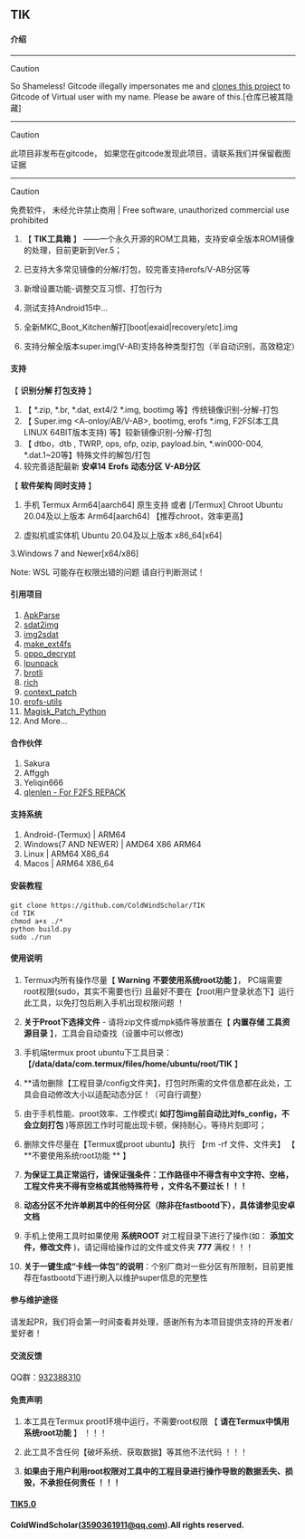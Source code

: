 ##  TIK
####  **介绍** 
***
> [!CAUTION]
> So Shameless! Gitcode illegally impersonates me and [clones this project](https://gitcode.com/ColdWindScholar/) to Gitcode of Virtual user with my name. Please be aware of this.[仓库已被其隐藏]
***
> [!CAUTION]
> 此项目非发布在gitcode， 如果您在gitcode发现此项目，请联系我们并保留截图证据
***
> [!CAUTION]
> 免费软件， 未经允许禁止商用 | Free software, unauthorized commercial use prohibited

1.  【 **TIK工具箱** 】 ——一个永久开源的ROM工具箱，支持安卓全版本ROM镜像的处理，目前更新到Ver.5；

2. 已支持大多常见镜像的分解/打包，较完善支持erofs/V-AB分区等

3. 新增设置功能-调整交互习惯、打包行为

4. 测试支持Android15中...

5. 全新MKC_Boot_Kitchen解打[boot|exaid|recovery/etc].img
    
6. 支持分解全版本super.img(V-AB)支持各种类型打包（半自动识别，高效稳定）

####  **支持** 

【 **识别分解 打包支持** 】

1. 【 *.zip, *.br, *.dat, ext4/2 *.img, bootimg 等】传统镜像识别-分解-打包
2. 【 Super.img <A-onloy/AB/V-AB>, bootimg<header3>, erofs *.img,  F2FS(本工具LINUX 64BIT版本支持) 等】较新镜像识别-分解-打包
3. 【 dtbo，dtb , TWRP, ops, ofp, ozip, payload.bin, *.win000-004, *.dat.1~20等】特殊文件的解包/打包
4. 较完善适配最新 **安卓14** **Erofs** **动态分区** **V-AB分区**


【 **软件架构  同时支持** 】

1. 手机 Termux  Arm64[aarch64] 原生支持 或者 [<Linux Deploy>/Termux] Chroot Ubuntu 20.04及以上版本 Arm64[aarch64] 【推荐chroot，效率更高】

2. 虚拟机或实体机 Ubuntu 20.04及以上版本 x86_64[x64] 

3.Windows 7 and Newer[x64/x86]

Note: WSL 可能存在权限出错的问题 请自行判断测试！
#### **引用项目**
1. [ApkParse](https://github.com/zxvzxv/ApkParse/)
2. [sdat2img](https://github.com/xpirt/sdat2img)
3. [img2sdat](https://github.com/xpirt/img2sdat)
4. [make_ext4fs](https://github.com/jamflux/make_ext4fs)
5. [oppo_decrypt](https://github.com/bkerler/oppo_decrypt)
6. [lpunpack](https://github.com/unix3dgforce/lpunpack)
7. [brotli](https://github.com/google/brotli)
8. [rich](https://github.com/Textualize/rich/)
9. [context_patch](https://github.com/ColdWindScholar/context_patch)
10. [erofs-utils](https://github.com/sekaiacg/erofs-utils/)
11. [Magisk_Patch_Python](https://github.com/ColdWindScholar/Magisk_Patch_Python)
12. And More...
#### **合作伙伴**
1. Sakura
2. Affggh
3. Yeliqin666
4. [qlenlen - For F2FS REPACK](https://github.com/qlenlen)
#### **支持系统**
1. Android-(Termux) | ARM64
2. Windows(7 AND NEWER) | AMD64 X86 ARM64
3. Linux | ARM64 X86_64
4. Macos | ARM64 X86_64
####  **安装教程** 

    git clone https://github.com/ColdWindScholar/TIK
    cd TIK
    chmod a+x ./*
    python build.py
    sudo ./run

####  **使用说明** 

1.  Termux内所有操作尽量【 **Warning** **不要使用系统root功能** 】， PC端需要root权限(sudo，其实不需要也行) 且最好不要在【root用户登录状态下】运行此工具，以免打包后刷入手机出现权限问题 ！

2.   **关于Proot下选择文件** 
    - 请将zip文件或mpk插件等放置在【 **内置存储 工具资源目录** 】，工具会自动查找（设置中可以修改)

3.  手机端termux proot ubuntu下工具目录： 【**/data/data/com.termux/files/home/ubuntu/root/TIK** 】

4.  **请勿删除【工程目录/config文件夹】，打包时所需的文件信息都在此处，工具会自动修改大小以适配动态分区！（可自行调整）

5.  由于手机性能、proot效率、工作模式( **如打包img前自动比对fs_config，不会立刻打包** )等原因工作时可能出现卡顿，保持耐心，等待片刻即可；

6.  删除文件尽量在【Termux或proot ubuntu】执行 【rm -rf 文件、文件夹】 【 **不要使用系统root功能 ** 】

7.   **为保证工具正常运行，请保证强条件：工作路径中不得含有中文字符、空格，工程文件夹不得有空格或其他特殊符号 ，文件名不要过长！！！** 

8.   **动态分区不允许单刷其中的任何分区（除非在fastbootd下），具体请参见安卓文档** 

9. 手机上使用工具时如果使用 **系统ROOT** 对工程目录下进行了操作(如： **添加文件，修改文件** )，请记得给操作过的文件或文件夹  **777**  满权！！！

10. **关于一键生成“卡线一体包”的说明**：个别厂商对一些分区有所限制，目前更推荐在fastbootd下进行刷入以维护super信息的完整性


####  **参与维护途径**

  请发起PR，我们将会第一时间查看并处理，感谢所有为本项目提供支持的开发者/爱好者！ 


####  **交流反馈** 

  QQ群：[932388310](#交流反馈)

####  **免责声明** 

1.  本工具在Termux proot环境中运行，不需要root权限 【 **请在Termux中慎用系统root功能** 】 ！！！

2.  此工具不含任何【破坏系统、获取数据】等其他不法代码 ！！！

3.  **如果由于用户利用root权限对工具中的工程目录进行操作导致的数据丢失、损毁，不承担任何责任 ！！！** 
####  [TIK5.0](https://github.com/ColdWindScholar/TIK) 
#### ColdWindScholar(3590361911@qq.com).All rights reserved.
